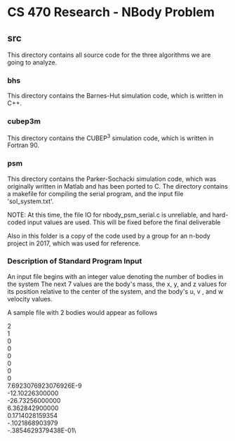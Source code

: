 # CS 470 Research - NBody Problem
## src
This directory contains all source code for the three algorithms we are going to analyze.
### bhs
This directory contains the Barnes-Hut simulation code, which is written in C++.
### cubep3m
This directory contains the CUBEP<sup>3</sup> simulation code, which is written in Fortran 90.
### psm
This directory contains the Parker-Sochacki simulation code, which was originally written in Matlab and has been ported to C. The directory contains a makefile for compiling the serial program, and the input file 'sol_system.txt'.

NOTE: At this time, the file IO for nbody_psm_serial.c is unreliable, and hard-coded input values are used. This will be fixed before the final deliverable

Also in this folder is a copy of the code used by a group for an n-body project in 2017, which was used for reference.

### Description of Standard Program Input
An input file begins with an integer value denoting the number of bodies in the system
The next 7 values are the body's mass, the x, y, and z values for its position relative to the center of the system, and the body's u, v , and w velocity values.

A sample file with 2 bodies would appear as follows

2\
1\
0\
0\
0\
0\
0\
0\
7.6923076923076926E-9\
-12.10226300000\
-26.73256000000\
6.362842900000\
0.1714028159354\
-.1021868903979\
-.3854629379438E-01\
